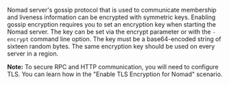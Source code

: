 Nomad server's gossip protocol that is used to communicate membership and liveness information can be encrypted with symmetric keys. Enabling gossip encryption requires you to set an encryption key when starting the Nomad server. The key can be set via the encrypt parameter or with the `-encrypt` command line option. The key must be a base64-encoded string of sixteen random bytes. The same encryption key should be used on every server in a region.

**Note:** To secure RPC and HTTP communication, you will need to configure TLS. You can learn how in the "Enable TLS Encryption for Nomad" scenario.